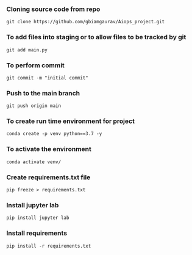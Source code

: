 
### Cloning source code from repo

`git clone https://github.com/gbiamgaurav/Aiops_project.git`

### To add files into staging or to allow files to be tracked by git

`git add main.py`

### To perform commit

`git commit -m "initial commit"`

### Push to the main branch

`git push origin main`

### To create run time environment for project

`conda create -p venv python==3.7 -y`

### To activate the environment

`conda activate venv/`

### Create requirements.txt file

`pip freeze > requirements.txt`

### Install jupyter lab

`pip install jupyter lab`

### Install requirements

`pip install -r requirements.txt`

